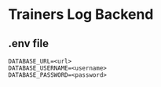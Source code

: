 # Trainers Log Backend

## .env file
```
DATABASE_URL=<url>
DATABASE_USERNAME=<username>
DATABASE_PASSWORD=<password>
```